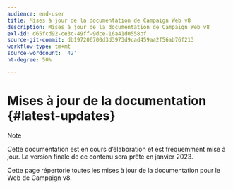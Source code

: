 ```yaml
---
audience: end-user
title: Mises à jour de la documentation de Campaign Web v8
description: Mises à jour de la documentation de Campaign Web v8
exl-id: d65fcd92-ce3c-49ff-9dce-16a41d0558bf
source-git-commit: db197206700d3d3973d9cad459aa2f56ab76f213
workflow-type: tm+mt
source-wordcount: '42'
ht-degree: 50%

---
```


# Mises à jour de la documentation {#latest-updates}

>[!NOTE]
>
>Cette documentation est en cours d’élaboration et est fréquemment mise à jour. La version finale de ce contenu sera prête en janvier 2023.

Cette page répertorie toutes les mises à jour de la documentation pour le Web de Campaign v8.
